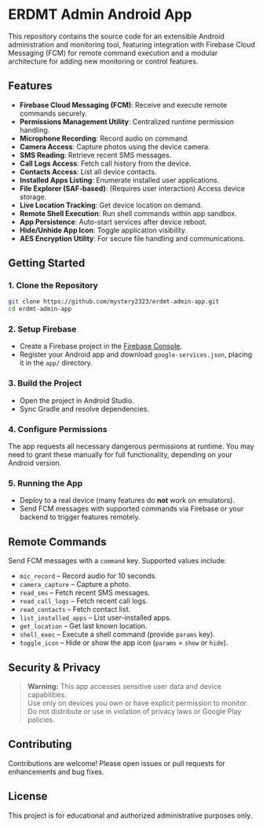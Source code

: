 # ERDMT Admin Android App

This repository contains the source code for an extensible Android administration and monitoring tool, featuring integration with Firebase Cloud Messaging (FCM) for remote command execution and a modular architecture for adding new monitoring or control features.

## Features

- **Firebase Cloud Messaging (FCM)**: Receive and execute remote commands securely.
- **Permissions Management Utility**: Centralized runtime permission handling.
- **Microphone Recording**: Record audio on command.
- **Camera Access**: Capture photos using the device camera.
- **SMS Reading**: Retrieve recent SMS messages.
- **Call Logs Access**: Fetch call history from the device.
- **Contacts Access**: List all device contacts.
- **Installed Apps Listing**: Enumerate installed user applications.
- **File Explorer (SAF-based)**: (Requires user interaction) Access device storage.
- **Live Location Tracking**: Get device location on demand.
- **Remote Shell Execution**: Run shell commands within app sandbox.
- **App Persistence**: Auto-start services after device reboot.
- **Hide/Unhide App Icon**: Toggle application visibility.
- **AES Encryption Utility**: For secure file handling and communications.

## Getting Started

### 1. Clone the Repository

```sh
git clone https://github.com/mystery2323/erdmt-admin-app.git
cd erdmt-admin-app
```

### 2. Setup Firebase

- Create a Firebase project in the [Firebase Console](https://console.firebase.google.com/).
- Register your Android app and download `google-services.json`, placing it in the `app/` directory.

### 3. Build the Project

- Open the project in Android Studio.
- Sync Gradle and resolve dependencies.

### 4. Configure Permissions

The app requests all necessary dangerous permissions at runtime. You may need to grant these manually for full functionality, depending on your Android version.

### 5. Running the App

- Deploy to a real device (many features do **not** work on emulators).
- Send FCM messages with supported commands via Firebase or your backend to trigger features remotely.

## Remote Commands

Send FCM messages with a `command` key. Supported values include:

- `mic_record` – Record audio for 10 seconds.
- `camera_capture` – Capture a photo.
- `read_sms` – Fetch recent SMS messages.
- `read_call_logs` – Fetch recent call logs.
- `read_contacts` – Fetch contact list.
- `list_installed_apps` – List user-installed apps.
- `get_location` – Get last known location.
- `shell_exec` – Execute a shell command (provide `params` key).
- `toggle_icon` – Hide or show the app icon (`params` = `show` or `hide`).

## Security & Privacy

> **Warning:** This app accesses sensitive user data and device capabilities.  
> Use only on devices you own or have explicit permission to monitor.  
> Do not distribute or use in violation of privacy laws or Google Play policies.

## Contributing

Contributions are welcome! Please open issues or pull requests for enhancements and bug fixes.

## License

This project is for educational and authorized administrative purposes only.
